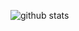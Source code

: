 ![github stats](https://github-readme-stats.vercel.app/api?username=AirGuanZ&show_icons=true)

<!---
[![Readme Card](https://github-readme-stats.vercel.app/api/pin/?username=AirGuanZ&repo=Atrc)](https://github.com/AirGuanZ/Atrc)

[![Readme Card](https://github-readme-stats.vercel.app/api/pin/?username=AirGuanZ&repo=imgui-filebrowser)](https://github.com/AirGuanZ/imgui-filebrowser)

[![Readme Card](https://github-readme-stats.vercel.app/api/pin/?username=AirGuanZ&repo=cuj)](https://github.com/AirGuanZ/cuj)

[![Readme Card](https://github-readme-stats.vercel.app/api/pin/?username=AirGuanZ&repo=PaperCutLight)](https://github.com/AirGuanZ/PaperCutLight)

[![Readme Card](https://github-readme-stats.vercel.app/api/pin/?username=AirGuanZ&repo=AtmosphereRenderer)](https://github.com/AirGuanZ/AtmosphereRenderer)

[![Readme Card](https://github-readme-stats.vercel.app/api/pin/?username=AirGuanZ&repo=GAMES202)](https://github.com/AirGuanZ/GAMES202)

[![Readme Card](https://github-readme-stats.vercel.app/api/pin/?username=AirGuanZ&repo=GCTS)](https://github.com/AirGuanZ/GCTS)

[![Readme Card](https://github-readme-stats.vercel.app/api/pin/?username=AirGuanZ&repo=ImageQuilting)](https://github.com/AirGuanZ/ImageQuilting)

[![Readme Card](https://github-readme-stats.vercel.app/api/pin/?username=AirGuanZ&repo=D3D11-SMAA)](https://github.com/AirGuanZ/D3D11-SMAA)

[![Readme Card](https://github-readme-stats.vercel.app/api/pin/?username=AirGuanZ&repo=CatmullClarkSubdivision)](https://github.com/AirGuanZ/CatmullClarkSubdivision)

[![Readme Card](https://github-readme-stats.vercel.app/api/pin/?username=AirGuanZ&repo=agz-utils)](https://github.com/AirGuanZ/agz-utils)
-->
